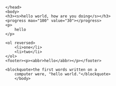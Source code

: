 <!DOCTYPE html>
<html>
    <head>
        <title>tests</title>
        <meta charset="utf-8">
        <style><link rel="stylesheet" href="website.css" type="text"></style>
        
    </head>
    <body>
    <h3><s>hello world, how are you doing</s></h3>
    <progress max="100" value="30"></progress>
    <p>
        hello
    </p>
 
    <ol reversed>
        <li>one</li>
        <li>two</li>
    </ol>
    <footer><p><abbr>hello</abbr></p></footer>

    <blockquote>the first words written on a 
        computer were, "hello world."</blockquote>
        </body>
</html>
